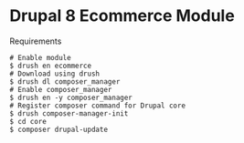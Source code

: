 Drupal 8 Ecommerce Module
====

Requirements

	# Enable module
	$ drush en ecommerce
	# Download using drush
	$ drush dl composer_manager
	# Enable composer_manager
	$ drush en -y composer_manager
	# Register composer command for Drupal core
	$ drush composer-manager-init
	$ cd core
	$ composer drupal-update